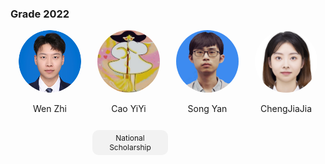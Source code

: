 ###  Grade 2022
<div style="display: flex; flex-wrap: wrap;">  
  <!-- 第一个人 -->  
  <div style="width: 25%; text-align: center;">  
    <img src="../../../images/7/研究生/2022/闻智.png" alt="闻智" style="border-radius: 50%; width: 100px; height: 100px;">  
    <p>Wen Zhi</p> 
  </div>  
    
  <!-- 第二个人， -->  
  <div style="width: 25%; text-align: center;">  
    <img src="../../../images/7/研究生/2022/曹艺译.jpg" alt="曹艺译" style="border-radius: 50%; width: 100px; height: 100px;">  
    <p>Cao YiYi</p>    
    <p style="display: inline-block; padding: 5px 5px; background-color: #f2f2f2; border-radius: 10px; font-size: 12px; margin-left: 5px;">National Scholarship</p>
  </div>  

  <div style="width: 25%; text-align: center;">  
    <img src="../../../images/7/研究生/2022/宋研.jpg" alt="宋研" style="border-radius: 50%; width: 100px; height: 100px;">  
    <p>Song Yan</p>  
  </div>

   <div style="width: 25%; text-align: center;">  
    <img src="../../../images/7/研究生/2022/程佳佳.jpg" alt="程佳佳" style="border-radius: 50%; width: 100px; height: 100px;">  
    <p>ChengJiaJia</p>  
  </div>
</div>